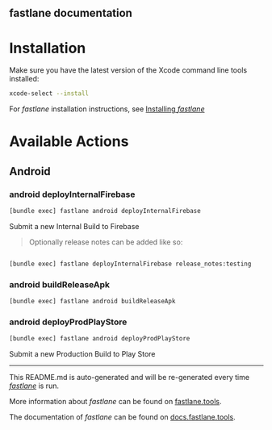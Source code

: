 fastlane documentation
----

# Installation

Make sure you have the latest version of the Xcode command line tools installed:

```sh
xcode-select --install
```

For _fastlane_ installation instructions, see [Installing _fastlane_](https://docs.fastlane.tools/#installing-fastlane)

# Available Actions

## Android

### android deployInternalFirebase

```sh
[bundle exec] fastlane android deployInternalFirebase
```

Submit a new Internal Build to Firebase

>Optionally release notes can be added like so:

```sh

[bundle exec] fastlane deployInternalFirebase release_notes:testing

```

### android buildReleaseApk

```sh
[bundle exec] fastlane android buildReleaseApk
```



### android deployProdPlayStore

```sh
[bundle exec] fastlane android deployProdPlayStore
```

Submit a new Production Build to Play Store

----

This README.md is auto-generated and will be re-generated every time [_fastlane_](https://fastlane.tools) is run.

More information about _fastlane_ can be found on [fastlane.tools](https://fastlane.tools).

The documentation of _fastlane_ can be found on [docs.fastlane.tools](https://docs.fastlane.tools).
